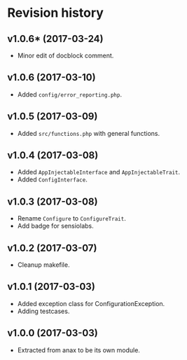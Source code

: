 Revision history
=================================

v1.0.6* (2017-03-24)
---------------------------------

* Minor edit of docblock comment.


v1.0.6 (2017-03-10)
---------------------------------

* Added `config/error_reporting.php`.


v1.0.5 (2017-03-09)
---------------------------------

* Added `src/functions.php` with general functions.


v1.0.4 (2017-03-08)
---------------------------------

* Added `AppInjectableInterface` and `AppInjectableTrait`.
* Added `ConfigInterface`.


v1.0.3 (2017-03-08)
---------------------------------

* Rename `Configure` to `ConfigureTrait`.
* Add badge for sensiolabs.


v1.0.2 (2017-03-07)
---------------------------------

* Cleanup makefile.


v1.0.1 (2017-03-03)
---------------------------------

* Added exception class for ConfigurationException.
* Adding testcases.


v1.0.0 (2017-03-03)
---------------------------------

* Extracted from anax to be its own module.
